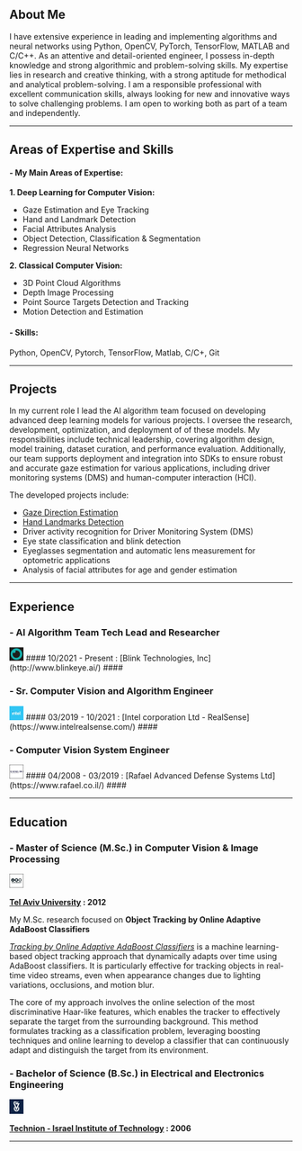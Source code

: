## About Me ##
I have extensive experience in leading and implementing algorithms and neural networks using Python, OpenCV, PyTorch, TensorFlow, MATLAB and C/C++.
As an attentive and detail-oriented engineer, I possess in-depth knowledge and strong algorithmic and problem-solving skills.
My expertise lies in research and creative thinking, with a strong aptitude for methodical and analytical problem-solving.
I am a responsible professional with excellent communication skills, always looking for new and innovative ways to solve challenging problems. I am open to working both as part of a team and independently.

---

## Areas of Expertise and Skills  ##

#### - My Main Areas of Expertise: ####

**1. Deep Learning for Computer Vision:**
+ Gaze Estimation and Eye Tracking
+ Hand and Landmark Detection
+ Facial Attributes Analysis
+ Object Detection, Classification & Segmentation
+ Regression Neural Networks
  
**2. Classical Computer Vision:**
+ 3D Point Cloud Algorithms
+ Depth Image Processing
+ Point Source Targets Detection and Tracking
+ Motion Detection and Estimation

#### - Skills: ####

Python, OpenCV, Pytorch, TensorFlow, Matlab, C/C+, Git

---

## Projects  ##

In my current role I lead the AI algorithm team focused on developing advanced deep learning models for various projects. I oversee the research, development, optimization, and deployment of of these models. My responsibilities include technical leadership, covering algorithm design, model training, dataset curation, and performance evaluation. Additionally, our team supports deployment and integration into SDKs to ensure robust and accurate gaze estimation for various applications, including driver monitoring systems (DMS) and human-computer interaction (HCI).

The developed projects include:
+ [Gaze Direction Estimation](pages/gaze_estimation_project/gaze_estimation.md)
+ [Hand Landmarks Detection](pages/hand_detection_project/hand_detection.md)
+ Driver activity recognition for Driver Monitoring System (DMS)
+ Eye state classification and blink detection
+ Eyeglasses segmentation and automatic lens measurement for optometric applications
+ Analysis of facial attributes for age and gender estimation

---

## Experience  ##

### - AI Algorithm Team Tech Lead and Researcher ###

<img src="images/blink_technologies_incorporation_logo.jpg?raw=true" width="5%" height="5%"/>
#### 10/2021 - Present : [Blink Technologies, Inc](http://www.blinkeye.ai/) ####

### - Sr. Computer Vision and Algorithm Engineer ###

<img src="images/intel_corporation_logo.jpg?raw=true" width="5%" height="5%"/>
#### 03/2019 - 10/2021 : [Intel corporation Ltd - RealSense](https://www.intelrealsense.com/) ####

### - Computer Vision System Engineer ###

<img src="images/Rafael_logo_border.jpg?raw=true" width="5%" height="5%"/>
#### 04/2008 - 03/2019 : [Rafael Advanced Defense Systems Ltd](https://www.rafael.co.il/) ####
  

---

## Education  ##
### - Master of Science (M.Sc.) in Computer Vision & Image Processing ###
<img src="images/tel_aviv_university_logo_border.jpg?raw=true" width="5%" height="5%"/>

**[Tel Aviv University](https://www.linkedin.com/school/tel-aviv-university/) : 2012**

My M.Sc. research focused on **Object Tracking by Online Adaptive AdaBoost Classifiers**

[*Tracking by Online Adaptive AdaBoost Classifiers*](https://www.youtube.com/watch?v=7SY7zlmDr0M) is a machine learning-based object tracking approach that dynamically adapts over time using AdaBoost classifiers. It is particularly effective for tracking objects in real-time video streams, even when appearance changes due to lighting variations, occlusions, and motion blur.

The core of my approach involves the online selection of the most discriminative Haar-like features, which enables the tracker to effectively separate the target from the surrounding background. This method formulates tracking as a classification problem, leveraging boosting techniques and online learning to develop a classifier that can continuously adapt and distinguish the target from its environment.


### - Bachelor of Science (B.Sc.) in Electrical and Electronics Engineering ###
<img src="images/technion_logo.jpg?raw=true" width="5%" height="5%"/>

**[Technion - Israel Institute of Technology](https://www.linkedin.com/school/technion/) : 2006**

---



